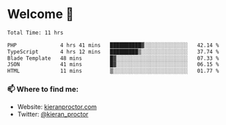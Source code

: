 # Welcome 🦘

<!--START_SECTION:waka-->

```txt
Total Time: 11 hrs

PHP              4 hrs 41 mins   ██████████▓░░░░░░░░░░░░░░   42.14 %
TypeScript       4 hrs 12 mins   █████████▒░░░░░░░░░░░░░░░   37.74 %
Blade Template   48 mins         █▓░░░░░░░░░░░░░░░░░░░░░░░   07.33 %
JSON             41 mins         █▓░░░░░░░░░░░░░░░░░░░░░░░   06.15 %
HTML             11 mins         ▒░░░░░░░░░░░░░░░░░░░░░░░░   01.77 %
```

<!--END_SECTION:waka-->

### 📫 Where to find me:

-   Website: [kieranproctor.com](https://kieranproctor.com/)
-   Twitter: [@kieran_proctor](https://twitter.com/kieran_proctor)
